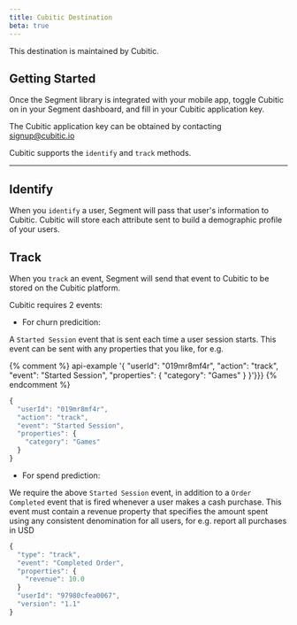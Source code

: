 ```yaml
---
title: Cubitic Destination
beta: true
---
```


This destination is maintained by Cubitic.

## Getting Started

Once the Segment library is integrated with your mobile app, toggle Cubitic on in your Segment dashboard, and fill in your Cubitic application key.

The Cubitic application key can be obtained by contacting signup@cubitic.io

Cubitic supports the `identify` and `track` methods.

- - -

## Identify

When you `identify` a user, Segment will pass that user's information to Cubitic.
Cubitic will store each attribute sent to build a demographic profile of your users.


## Track

When you `track` an event, Segment will send that event to Cubitic to be stored on the Cubitic platform.

Cubitic requires 2 events:

* For churn predicition:

A `Started Session` event that is sent each time a user session starts. This event can be sent with any properties that you like, for e.g.

{% comment %} api-example '{
  "userId": "019mr8mf4r",
  "action": "track",
  "event": "Started Session",
  "properties": {
    "category": "Games"
  }
}'}}} {% endcomment %}

```js
{
  "userId": "019mr8mf4r",
  "action": "track",
  "event": "Started Session",
  "properties": {
    "category": "Games"
  }
}
```

* For spend prediction:

We require the above `Started Session` event, in addition to a `Order Completed` event that is fired whenever a user makes a cash purchase.
This event must contain a revenue property that specifies the amount spent using any consistent denomination for all users, for e.g. report all purchases in USD

```js
{
  "type": "track",
  "event": "Completed Order",
  "properties": {
    "revenue": 10.0
  }
  "userId": "97980cfea0067",
  "version": "1.1"
}
```
